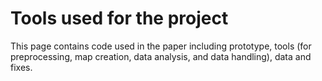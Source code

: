 # Tools used for the project

This page contains code used in the paper including prototype, tools (for preprocessing, map creation, data analysis, and data handling), data and fixes.
